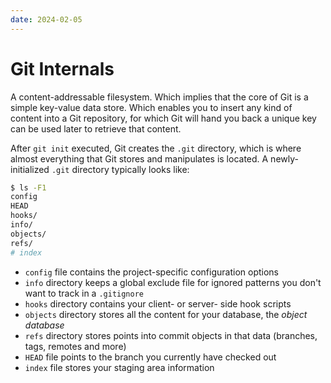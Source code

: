 ```yaml
---
date: 2024-02-05
---
```


# Git Internals

A content-addressable filesystem. Which implies that the core of Git is a simple key-value data store. Which enables you to insert any kind of content into a Git repository, for which Git will hand you back a unique key can be used later to retrieve that content.

After `git init` executed, Git creates the `.git` directory, which is where almost everything that Git stores and manipulates is located. A newly-initialized `.git` directory typically looks like:

```sh
$ ls -F1
config
HEAD
hooks/
info/
objects/
refs/
# index
```

- `config` file contains the project-specific configuration options
- `info` directory keeps a global exclude file for ignored patterns you don't want to track in a `.gitignore`
- `hooks` directory contains your client- or server- side hook scripts
- `objects` directory stores all the content for your database, the *object database*
- `refs` directory stores points into commit objects in that data (branches, tags, remotes and more)
- `HEAD` file points to the branch you currently have checked out
- `index` file stores your staging area information
